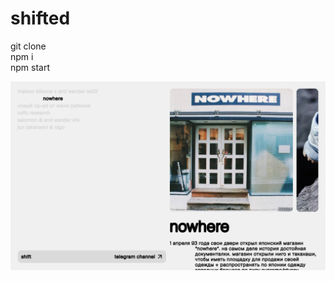 # shifted

git clone <br>
npm i <br>
npm start <br>

<img src='https://github.com/movyton/shift/blob/main/public/assets/img/3.png'/>
